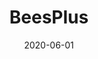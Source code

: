 ---
title: "BeesPlus"
externalUrl: "https://github.com/tomasff/beesplus"
date: 2020-06-01
summary: "🐝 A Spigot (Minecraft server software) plugin that displays useful bee-related information"
showReadingTime: false
---